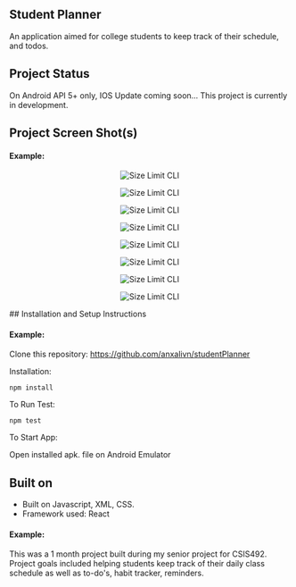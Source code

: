 ## Student Planner

An application aimed for college students to keep track of their schedule, and todos. 

## Project Status

On Android API 5+ only, IOS Update coming soon...
This project is currently in development.

## Project Screen Shot(s)

#### Example:   

<p align="center">
  <img src="./1-1-Splash Screen.png" alt="Size Limit CLI">
</p>
<p align="center">
  <img src="./1-2.png" alt="Size Limit CLI" >
</p>
<p align="center">
  <img src="./1-3-Splash Screen.png" alt="Size Limit CLI">
</p>
<p align="center">
  <img src="./2-Home.png" alt="Size Limit CLI" >
</p>
<p align="center">
  <img src="./4-Schedule.png" alt="Size Limit CLI" >
</p>
<p align="center">
  <img src="./5-Reminder.png" alt="Size Limit CLI" >
</p>
<p align="center">
  <img src="./6-Profile.png" alt="Size Limit CLI" >
</p>
<p align="center">
  <img src="./7-Profile.png" alt="Size Limit CLI" >
</p>
## Installation and Setup Instructions

#### Example:  

Clone this repository: https://github.com/anxalivn/studentPlanner

Installation:

`npm install`  

To Run Test:  

`npm test`  

To Start App:

Open installed apk. file on Android Emulator

## Built on

  - Built on Javascript, XML, CSS.
  - Framework used: React
    

#### Example:  

This was a 1 month project built during my senior project for CSIS492. Project goals included helping students keep track of their daily class schedule as well as to-do's, habit tracker, reminders.
